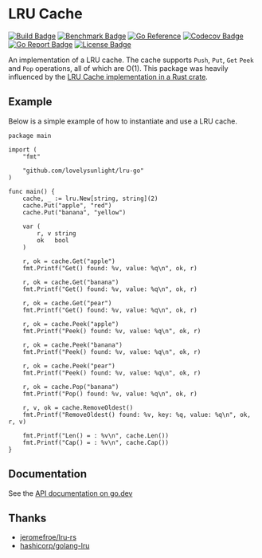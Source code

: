 # LRU Cache

[![Build Badge]][build status]
[![Benchmark Badge]][benchmark status]
[![Go Reference]][godoc]
[![Codecov Badge]][coverage status]
[![Go Report Badge]][report status]
[![License Badge]][license]

An implementation of a LRU cache. The cache supports `Push`, `Put`, `Get` `Peek` and `Pop` operations,
all of which are O(1). This package was heavily influenced by the [LRU Cache implementation in a Rust crate].

## Example

Below is a simple example of how to instantiate and use a LRU cache.

```golang
package main

import (
	"fmt"

	"github.com/lovelysunlight/lru-go"
)

func main() {
	cache, _ := lru.New[string, string](2)
	cache.Put("apple", "red")
	cache.Put("banana", "yellow")

	var (
		r, v string
		ok   bool
	)

	r, ok = cache.Get("apple")
	fmt.Printf("Get() found: %v, value: %q\n", ok, r)

	r, ok = cache.Get("banana")
	fmt.Printf("Get() found: %v, value: %q\n", ok, r)

	r, ok = cache.Get("pear")
	fmt.Printf("Get() found: %v, value: %q\n", ok, r)

	r, ok = cache.Peek("apple")
	fmt.Printf("Peek() found: %v, value: %q\n", ok, r)

	r, ok = cache.Peek("banana")
	fmt.Printf("Peek() found: %v, value: %q\n", ok, r)

	r, ok = cache.Peek("pear")
	fmt.Printf("Peek() found: %v, value: %q\n", ok, r)

	r, ok = cache.Pop("banana")
	fmt.Printf("Pop() found: %v, value: %q\n", ok, r)

	r, v, ok = cache.RemoveOldest()
	fmt.Printf("RemoveOldest() found: %v, key: %q, value: %q\n", ok, r, v)

	fmt.Printf("Len() = : %v\n", cache.Len())
	fmt.Printf("Cap() = : %v\n", cache.Cap())
}
```

## Documentation

See the [API documentation on go.dev][godoc]

## Thanks

- [jeromefroe/lru-rs][LRU Cache implementation in a Rust crate]
- [hashicorp/golang-lru](https://github.com/hashicorp/golang-lru)


[build badge]: https://github.com/lovelysunlight/lru-go/actions/workflows/ci.yaml/badge.svg
[benchmark badge]: https://github.com/lovelysunlight/lru-go/actions/workflows/benchmark.yaml/badge.svg
[godoc]: https://pkg.go.dev/github.com/lovelysunlight/lru-go?tab=doc
[go reference]: https://pkg.go.dev/badge/github.com/lovelysunlight/lru-go?status.svg
[build status]: https://github.com/lovelysunlight/lru-go/actions/workflows/ci.yaml
[codecov badge]: https://codecov.io/gh/lovelysunlight/lru-go/branch/master/graph/badge.svg
[coverage status]: https://codecov.io/gh/lovelysunlight/lru-go
[go Report badge]: https://goreportcard.com/badge/github.com/lovelysunlight/lru-go
[report status]: https://goreportcard.com/report/github.com/lovelysunlight/lru-go
[benchmark status]: https://lovelysunlight.github.io/lru-go/dev/bench/
[license badge]: https://img.shields.io/badge/license-MIT-blue.svg
[license]: https://raw.githubusercontent.com/lovelysunlight/lru-go/master/LICENSE
[LRU Cache implementation in a Rust crate]: https://github.com/jeromefroe/lru-rs
